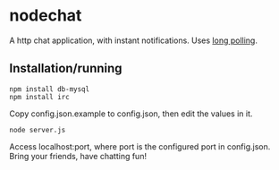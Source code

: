 nodechat
========

A http chat application, with instant notifications. Uses [long polling](http://en.wikipedia.org/wiki/Push_technology#Long_polling).

Installation/running
--------------------

    npm install db-mysql
    npm install irc

Copy config.json.example to config.json, then edit the values in it.

    node server.js

Access localhost:port, where port is the configured port in config.json.
Bring your friends, have chatting fun!
